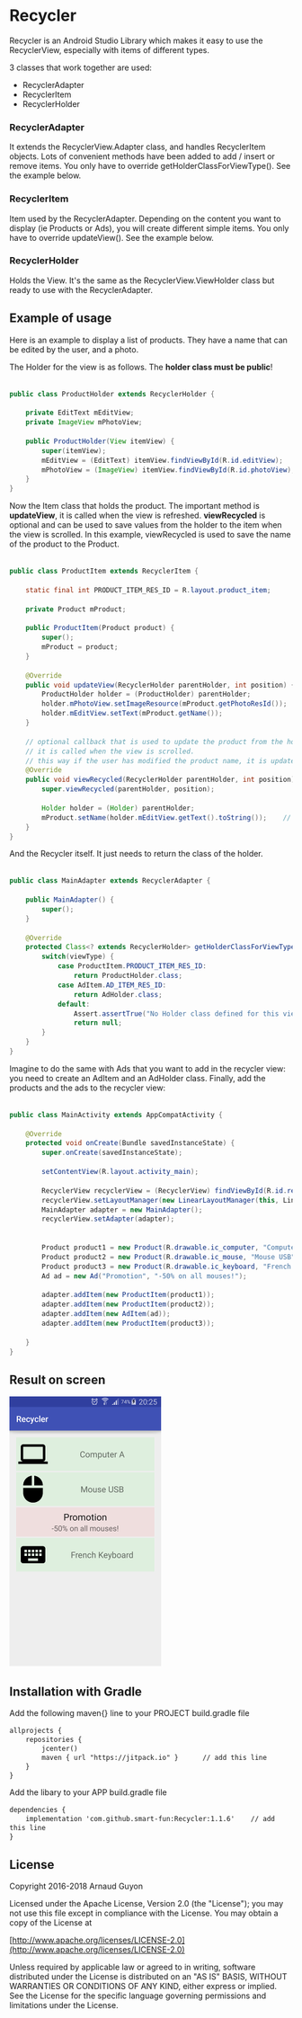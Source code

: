 # Recycler
Recycler is an Android Studio Library which makes it easy to use the RecyclerView, especially with items of different types.

3 classes that work together are used:
* RecyclerAdapter
* RecyclerItem
* RecyclerHolder

### RecyclerAdapter
It extends the RecyclerView.Adapter class, and handles RecyclerItem objects. Lots of convenient methods have been added to add / insert or remove items. You only have to override getHolderClassForViewType(). See the example below.

### RecyclerItem
Item used by the RecyclerAdapter. Depending on the content you want to display (ie Products or Ads), you will create different simple items. You only have to override updateView(). See the example below.

### RecyclerHolder
Holds the View. It's the same as the RecyclerView.ViewHolder class but ready to use with the RecyclerAdapter.

## Example of usage

Here is an example to display a list of products.
They have a name that can be edited by the user, and a photo.

The Holder for the view is as follows. The **holder class must be public**!

``` java

public class ProductHolder extends RecyclerHolder {

    private EditText mEditView;
    private ImageView mPhotoView;

    public ProductHolder(View itemView) {
        super(itemView);
        mEditView = (EditText) itemView.findViewById(R.id.editView);
        mPhotoView = (ImageView) itemView.findViewById(R.id.photoView);
    }
}
```

Now the Item class that holds the product. The important method is **updateView**, it is called when the view is refreshed. **viewRecycled** is optional and can be used to save values from the holder to the item when the view is scrolled. In this example, viewRecycled is used to save the name of the product to the Product.

```java

public class ProductItem extends RecyclerItem {

    static final int PRODUCT_ITEM_RES_ID = R.layout.product_item;

    private Product mProduct;

    public ProductItem(Product product) {
        super();
        mProduct = product;
    }

    @Override
    public void updateView(RecyclerHolder parentHolder, int position) {
        ProductHolder holder = (ProductHolder) parentHolder;
        holder.mPhotoView.setImageResource(mProduct.getPhotoResId());
        holder.mEditView.setText(mProduct.getName());
    }
    
    // optional callback that is used to update the product from the holder.
    // it is called when the view is scrolled.
    // this way if the user has modified the product name, it is updated in the product.
    @Override
    public void viewRecycled(RecyclerHolder parentHolder, int position) {
        super.viewRecycled(parentHolder, position);

        Holder holder = (Holder) parentHolder;
        mProduct.setName(holder.mEditView.getText().toString());    // Saves the user text
    }
}
```

And the Recycler itself. It just needs to return the class of the holder.

``` java

public class MainAdapter extends RecyclerAdapter {

    public MainAdapter() {
        super();
    }

    @Override
    protected Class<? extends RecyclerHolder> getHolderClassForViewType(int viewType) {
        switch(viewType) {
            case ProductItem.PRODUCT_ITEM_RES_ID:
                return ProductHolder.class;
            case AdItem.AD_ITEM_RES_ID:
                return AdHolder.class;
            default:
                Assert.assertTrue("No Holder class defined for this view", false);
                return null;
        }
    }
}
```

Imagine to do the same with Ads that you want to add in the recycler view: you need to create an AdItem and an AdHolder class. Finally, add the products and the ads to the recycler view:

``` java

public class MainActivity extends AppCompatActivity {

    @Override
    protected void onCreate(Bundle savedInstanceState) {
        super.onCreate(savedInstanceState);

        setContentView(R.layout.activity_main);

        RecyclerView recyclerView = (RecyclerView) findViewById(R.id.recyclerView);
        recyclerView.setLayoutManager(new LinearLayoutManager(this, LinearLayoutManager.VERTICAL, false));
        MainAdapter adapter = new MainAdapter();
        recyclerView.setAdapter(adapter);


        Product product1 = new Product(R.drawable.ic_computer, "Computer A");
        Product product2 = new Product(R.drawable.ic_mouse, "Mouse USB");
        Product product3 = new Product(R.drawable.ic_keyboard, "French Keyboard");
        Ad ad = new Ad("Promotion", "-50% on all mouses!");

        adapter.addItem(new ProductItem(product1));
        adapter.addItem(new ProductItem(product2));
        adapter.addItem(new AdItem(ad));
        adapter.addItem(new ProductItem(product3));

    }
}
```

## Result on screen

![alt text](https://github.com/smart-fun/Recycler/blob/master/screenshot.png?raw=true "Screenshot example")

## Installation with Gradle

Add the following maven{} line to your PROJECT build.gradle file

```
allprojects {
    repositories {
        jcenter()
        maven { url "https://jitpack.io" }		// add this line
    }
}
```

Add the libary to your APP build.gradle file

```
dependencies {
    implementation 'com.github.smart-fun:Recycler:1.1.6'    // add this line
}
```

## License

Copyright 2016-2018 Arnaud Guyon

Licensed under the Apache License, Version 2.0 (the "License");
you may not use this file except in compliance with the License.
You may obtain a copy of the License at

[http://www.apache.org/licenses/LICENSE-2.0](http://www.apache.org/licenses/LICENSE-2.0)

Unless required by applicable law or agreed to in writing, software
distributed under the License is distributed on an "AS IS" BASIS,
WITHOUT WARRANTIES OR CONDITIONS OF ANY KIND, either express or implied.
See the License for the specific language governing permissions and
limitations under the License.

